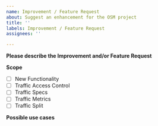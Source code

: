 ```yaml
---
name: Improvement / Feature Request
about: Suggest an enhancement for the OSM project
title: ''
labels: Improvement / Feature Request
assignees: ''

---
```


**Please describe the Improvement and/or Feature Request**
<!-- A clear and concise description of the proposal. -->

**Scope**
- [ ] New Functionality
- [ ] Traffic Access Control
- [ ] Traffic Specs
- [ ] Traffic Metrics
- [ ] Traffic Split

**Possible use cases**
<!-- A clear and concise description of possible use cases for this proposal. -->
